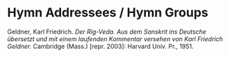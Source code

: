 # Hymn Addressees / Hymn Groups

Geldner, Karl Friedrich. _Der Rig-Veda. Aus dem Sanskrit ins Deutsche übersetzt und mit einem laufenden Kommentar versehen von Karl Friedrich Geldner._ Cambridge (Mass.) [repr. 2003]: Harvard Univ. Pr., 1951.